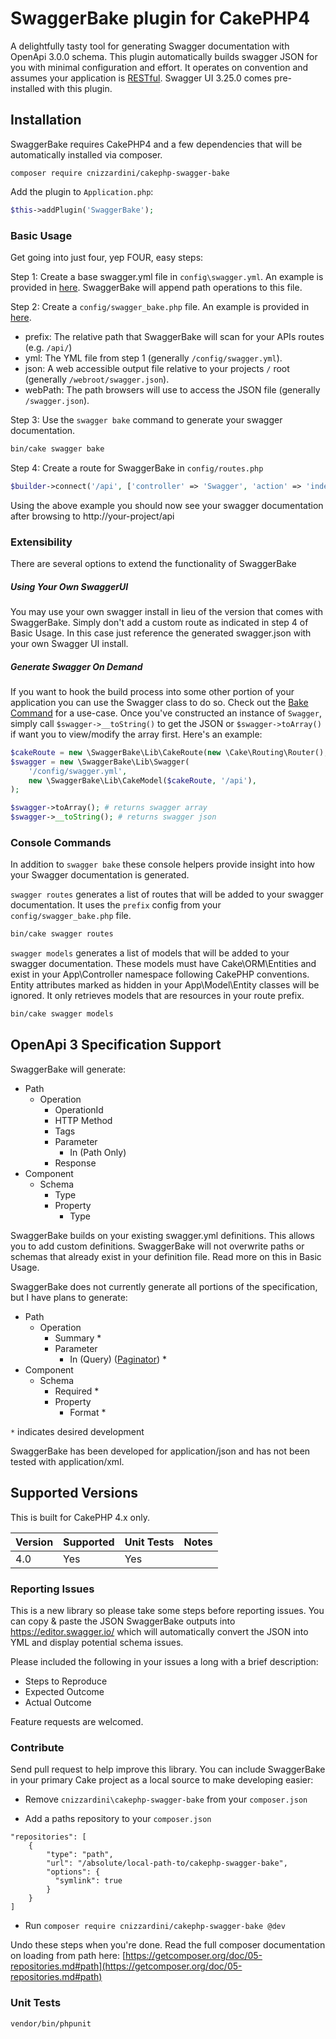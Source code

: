 # SwaggerBake plugin for CakePHP4

A delightfully tasty tool for generating Swagger documentation with OpenApi 3.0.0 schema. This plugin automatically 
builds swagger JSON for you with minimal configuration and effort. It operates on convention and assumes your 
application is [RESTful](https://book.cakephp.org/4/en/development/rest.html). Swagger UI 3.25.0 comes pre-installed 
with this plugin.

## Installation

SwaggerBake requires CakePHP4 and a few dependencies that will be automatically installed via composer.

```
composer require cnizzardini/cakephp-swagger-bake
```

Add the plugin to `Application.php`:

```php
$this->addPlugin('SwaggerBake');
```

### Basic Usage

Get going into just four, yep FOUR, easy steps:

Step 1: Create a base swagger.yml file in `config\swagger.yml`. An example is provided in 
[here](assets/swagger.yml). SwaggerBake will append path operations to this file.

Step 2: Create a `config/swagger_bake.php` file. An example is provided in 
[here](assets/swagger_bake.php). 

- prefix: The relative path that SwaggerBake will scan for your APIs routes (e.g. `/api/`)
- yml: The YML file from step 1 (generally `/config/swagger.yml`).
- json: A web accessible output file relative to your projects `/` root (generally `/webroot/swagger.json`).
- webPath: The path browsers will use to access the JSON file (generally `/swagger.json`).

Step 3: Use the `swagger bake` command to generate your swagger documentation. 

```sh
bin/cake swagger bake
```

Step 4: Create a route for SwaggerBake in `config/routes.php`

```php
$builder->connect('/api', ['controller' => 'Swagger', 'action' => 'index', 'plugin' => 'SwaggerBake']);
```

Using the above example you should now see your swagger documentation after browsing to http://your-project/api

### Extensibility

There are several options to extend the functionality of SwaggerBake

##### Using Your Own SwaggerUI

You may use your own swagger install in lieu of the version that comes with SwaggerBake. Simply don't add a custom 
route as indicated in step 4 of Basic Usage. In this case just reference the generated swagger.json with your own 
Swagger UI install.

##### Generate Swagger On Demand

If you want to hook the build process into some other portion of your application you can use the Swagger class to do
so. Check out the [Bake Command](src/Command/BakeCommand.php) for a use-case. Once you've constructed an instance of 
`Swagger`, simply call `$swagger->__toString()` to get the JSON or `$swagger->toArray()` if want you to view/modify the 
array first. Here's an example:

```php
$cakeRoute = new \SwaggerBake\Lib\CakeRoute(new \Cake\Routing\Router(), '/api');
$swagger = new \SwaggerBake\Lib\Swagger(
    '/config/swagger.yml',
    new \SwaggerBake\Lib\CakeModel($cakeRoute, '/api'),
);

$swagger->toArray(); # returns swagger array
$swagger->__toString(); # returns swagger json
```

### Console Commands

In addition to `swagger bake` these console helpers provide insight into how your Swagger documentation is generated.

`swagger routes` generates a list of routes that will be added to your swagger documentation. It uses the `prefix` 
config from your `config/swagger_bake.php` file.

```sh
bin/cake swagger routes
```

`swagger models` generates a list of models that will be added to your swagger documentation. These models must have 
Cake\ORM\Entities and exist in your App\Controller namespace following CakePHP conventions. Entity attributes marked 
as hidden in your App\Model\Entity classes will be ignored. It only retrieves models that are resources in your route 
prefix.

```sh
bin/cake swagger models
```

## OpenApi 3 Specification Support

SwaggerBake will generate: 

- Path
    - Operation
        - OperationId
        - HTTP Method
        - Tags
        - Parameter
            - In (Path Only)
        - Response
- Component
    - Schema
        - Type
        - Property
            - Type

SwaggerBake builds on your existing swagger.yml definitions. This allows you to add custom definitions. SwaggerBake 
will not overwrite paths or schemas that already exist in your definition file. Read more on this in Basic Usage.

SwaggerBake does not currently generate all portions of the specification, but I have plans to generate: 

- Path
    - Operation
        - Summary *
        - Parameter
            - In (Query) ([Paginator](https://book.cakephp.org/4/en/controllers/components/pagination.html)) *
- Component
    - Schema
        - Required *
        - Property
            - Format *

`*` indicates desired development

SwaggerBake has been developed for application/json and has not been tested with application/xml.

## Supported Versions

This is built for CakePHP 4.x only.

| Version  | Supported | Unit Tests | Notes |
| ------------- | ------------- | ------------- | ------------- |
| 4.0 | Yes  | Yes |  |

### Reporting Issues

This is a new library so please take some steps before reporting issues. You can copy & paste the JSON SwaggerBake 
outputs into https://editor.swagger.io/ which will automatically convert the JSON into YML and display potential 
schema issues.

Please included the following in your issues a long with a brief description:

- Steps to Reproduce
- Expected Outcome
- Actual Outcome

Feature requests are welcomed.

### Contribute

Send pull request to help improve this library. You can include SwaggerBake in your primary Cake project as a 
local source to make developing easier:

- Remove `cnizzardini\cakephp-swagger-bake` from your `composer.json`

- Add a paths repository to your `composer.json`
```
"repositories": [
    {
        "type": "path",
        "url": "/absolute/local-path-to/cakephp-swagger-bake",
        "options": {
          "symlink": true
        }
    }
]
```
- Run `composer require cnizzardini/cakephp-swagger-bake @dev`

Undo these steps when you're done. Read the full composer documentation on loading from path here: 
[https://getcomposer.org/doc/05-repositories.md#path](https://getcomposer.org/doc/05-repositories.md#path)

### Unit Tests

```sh
vendor/bin/phpunit
```